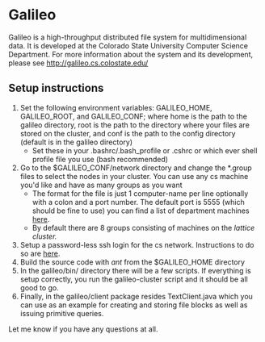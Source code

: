 Galileo
=======

Galileo is a high-throughput distributed file system for multidimensional data.  It is developed at the Colorado State University Computer Science Department.  For more information about the system and its development, please see http://galileo.cs.colostate.edu/

## Setup instructions

1. Set the following environment variables: GALILEO\_HOME, GALILEO\_ROOT, and GALILEO\_CONF; where home is the path to the galileo directory, root is the path to the directory where your files are stored on the cluster, and conf is the path to the config directory (default is in the galileo directory)
     * Set these in your .bashrc/.bash_profile or .cshrc or which ever shell profile file you use (bash recommended)
2. Go to the $GALILEO_CONF/network directory and change the *.group files to select the nodes in your cluster. You can use any cs machine you'd like and have as many groups as you want
     * The format for the file is just 1 computer-name per line optionally with a colon and a port number. The default port is 5555 (which should be fine to use) you can find a list of department machines [here][machines].
     * By default there are 8 groups consisting of machines on the _lattice cluster._
3. Setup a password-less ssh login for the cs network. Instructions to do so are [here][ssh_pw]. 
5. Build the source code with _ant_ from the $GALILEO_HOME directory
6. In the galileo/bin/ directory there will be a few scripts. If everything is setup correctly, you run the galileo-cluster script and it should be all good to go. 
7. Finally, in the galileo/client package resides TextClient.java  which you can use as an example for creating and storing file blocks as well as issuing primitive queries.

Let me know if you have any questions at all.

[machines]: http://www.cs.colostate.edu/~info/machines
[ssh_pw]: http://www.cs.colostate.edu/~info/faq#4.08

